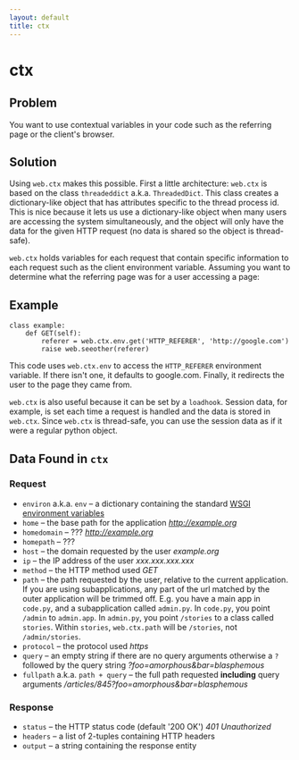 ```yaml
---
layout: default
title: ctx
---
```


# ctx

Problem
-------

You want to use contextual variables in your code such as the referring page or the client's browser.

Solution
--------

Using `web.ctx` makes this possible. First a little architecture: `web.ctx` is based on the class `threadeddict` a.k.a. `ThreadedDict`. This class creates a dictionary-like object that has attributes specific to the thread process id. This is nice because it lets us use a dictionary-like object when many users are accessing the system simultaneously, and the object will only have the data for the given HTTP request (no data is shared so the object is thread-safe).

`web.ctx` holds variables for each request that contain specific information to each request such as the client environment variable. Assuming you want to determine what the referring page was for a user accessing a page:

Example
-------

    class example:
        def GET(self):
            referer = web.ctx.env.get('HTTP_REFERER', 'http://google.com')
            raise web.seeother(referer)

This code uses `web.ctx.env` to access the `HTTP_REFERER` environment variable. If there isn't one, it defaults to google.com. Finally, it redirects the user to the page they came from.

`web.ctx` is also useful because it can be set by a `loadhook`. Session data, for example, is set each time a request is handled and the data is stored in `web.ctx`. Since `web.ctx` is thread-safe, you can use the session data as if it were a regular python object.

Data Found in `ctx`
-------------------

### Request ###
*   `environ` a.k.a. `env` &ndash; a dictionary containing the standard [WSGI environment variables](http://www.python.org/dev/peps/pep-0333/#environ-variables)
*   `home` &ndash; the base path for the application *http://example.org*
*   `homedomain` &ndash; ??? *http://example.org*
*   `homepath` &ndash; ???
*   `host` &ndash; the domain requested by the user *example.org*
*   `ip` &ndash; the IP address of the user *xxx.xxx.xxx.xxx*
*   `method` &ndash; the HTTP method used *GET*
*   `path` &ndash; the path requested by the user, relative to the current application. If you are using subapplications, any part of the url matched by the outer application will be trimmed off. E.g. you have a main app in `code.py`, and a subapplication called `admin.py`. In `code.py`, you point `/admin` to `admin.app`.  In `admin.py`, you point `/stories` to a class called `stories`. Within `stories`, `web.ctx.path` will be `/stories`, not `/admin/stories`.
*   `protocol` &ndash; the protocol used *https*
*   `query` &ndash; an empty string if there are no query arguments otherwise a `?` followed by the query string *?foo=amorphous&bar=blasphemous*
*   `fullpath` a.k.a. `path + query` &ndash; the full path requested **including** query arguments */articles/845?foo=amorphous&bar=blasphemous*

### Response ###
*   `status` &ndash; the HTTP status code (default '200 OK') *401 Unauthorized*
*   `headers` &ndash; a list of 2-tuples containing HTTP headers
*   `output` &ndash; a string containing the response entity